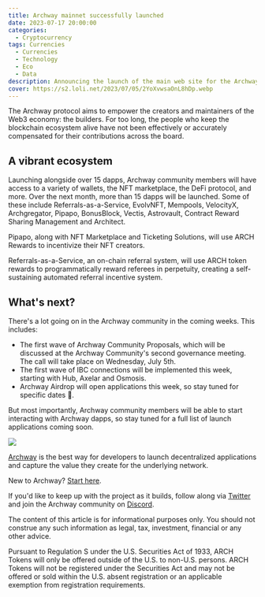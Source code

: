 ```yaml
---
title: Archway mainnet successfully launched
date: 2023-07-17 20:00:00
categories:
  - Cryptocurrency
tags: Currencies
  - Currencies
  - Technology
  - Eco
  - Data
description: Announcing the launch of the main web site for the Archway protocol and describing the features and goals of the protocol, the Archway protocol aims to empower and reward the creators and maintainers of the Web3 economy (i.e. developers). For a long time, the maintainers of the blockchain ecosystem have not been efficiently and accurately remunerated, and the emergence of the Archway Protocol will change this.
cover: https://s2.loli.net/2023/07/05/2YoXvwsaOnL8hDp.webp
---
```


The Archway protocol aims to empower the creators and maintainers of the Web3 economy: the builders. For too long, the people who keep the blockchain ecosystem alive have not been effectively or accurately compensated for their contributions across the board.

## A vibrant ecosystem

Launching alongside over 15 dapps, Archway community members will have access to a variety of wallets, the NFT marketplace, the DeFi protocol, and more. Over the next month, more than 15 dapps will be launched. Some of these include Referrals-as-a-Service, EvolvNFT, Mempools, VelocityX, Archgregator, Pipapo, BonusBlock, Vectis, Astrovault, Contract Reward Sharing Management and Architect.

Pipapo, along with NFT Marketplace and Ticketing Solutions, will use ARCH Rewards to incentivize their NFT creators.

Referrals-as-a-Service, an on-chain referral system, will use ARCH token rewards to programmatically reward referees in perpetuity, creating a self-sustaining automated referral incentive system.

## What's next?

There's a lot going on in the Archway community in the coming weeks. This includes:

- The first wave of Archway Community Proposals, which will be discussed at the Archway Community's second governance meeting. The call will take place on Wednesday, July 5th.
- The first wave of IBC connections will be implemented this week, starting with Hub, Axelar and Osmosis.
- Archway Airdrop will open applications this week, so stay tuned for specific dates 👀.

But most importantly, Archway community members will be able to start interacting with Archway dapps, so stay tuned for a full list of launch applications coming soon.

![](https://s2.loli.net/2023/07/05/kQXjoMrCmcyVtds.gif)

[Archway](https://archway.io/?utm_source=medium.com) is the best way for developers to launch decentralized applications and capture the value they create for the underlying network.

New to Archway? [Start here](https://archway.io/lightpaper?utm_source=medium.com).

If you'd like to keep up with the project as it builds, follow along via [Twitter](https://twitter.com/archwayHQ) and join the Archway community on [Discord](https://discord.gg/archwayhq).

The content of this article is for informational purposes only. You should not construe any such information as legal, tax, investment, financial or any other advice.

Pursuant to Regulation S under the U.S. Securities Act of 1933, ARCH Tokens will only be offered outside of the U.S. to non-U.S. persons. ARCH Tokens will not be registered under the Securities Act and may not be offered or sold within the U.S. absent registration or an applicable exemption from registration requirements.
